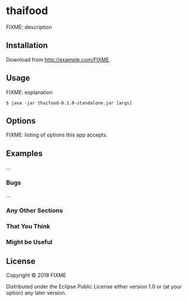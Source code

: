 # thaifood

FIXME: description

## Installation

Download from http://example.com/FIXME.

## Usage

FIXME: explanation

    $ java -jar thaifood-0.1.0-standalone.jar [args]

## Options

FIXME: listing of options this app accepts.

## Examples

...

### Bugs

...

### Any Other Sections
### That You Think
### Might be Useful

## License

Copyright © 2018 FIXME

Distributed under the Eclipse Public License either version 1.0 or (at
your option) any later version.
